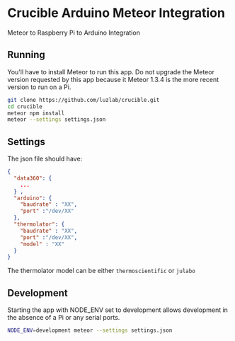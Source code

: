 # Crucible Arduino Meteor Integration 

Meteor to Raspberry Pi to Arduino Integration 

## Running
You'll have to install Meteor to run this app. Do not upgrade the Meteor version requested by this app because it Meteor 1.3.4 is the more recent version to run on a Pi.

```bash
git clone https://github.com/luzlab/crucible.git
cd crucible
meteor npm install
meteor --settings settings.json
```

## Settings
The json file should have:


```json
{
  "data360": {
    ...
  } ,
  "arduino": {
    "baudrate" : "XX",
    "port" :"/dev/XX"
  },
  "thermolator": {
    "baudrate" : "XX",
    "port" :"/dev/XX",
    "model" : "XX" 
  }
}
```

The thermolator model can be either `thermoscientific` or `julabo`

## Development
Starting the app with NODE_ENV set to development allows development in the absence of a Pi or any serial ports.

```bash
NODE_ENV=development meteor --settings settings.json
```